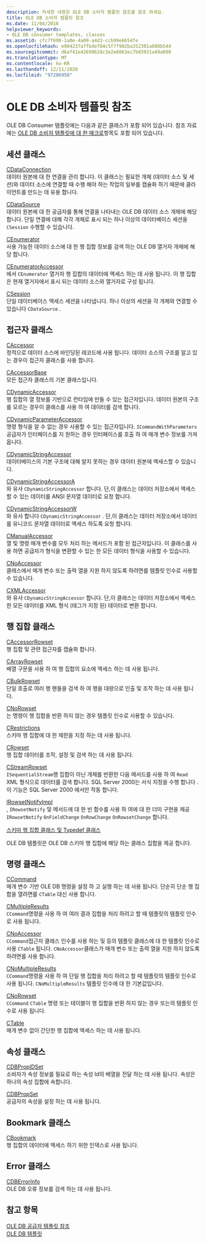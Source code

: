 ```yaml
---
description: 자세한 내용은 OLE DB 소비자 템플릿 참조를 참조 하세요.
title: OLE DB 소비자 템플릿 참조
ms.date: 11/04/2016
helpviewer_keywords:
- OLE DB consumer templates, classes
ms.assetid: cfc7f698-1a0e-4a09-a4d3-ccb99e6654fe
ms.openlocfilehash: e904237a7fbdef84c5f7f902ba352301a608b544
ms.sourcegitcommit: d6af41e42699628c3e2e6063ec7b03931a49a098
ms.translationtype: MT
ms.contentlocale: ko-KR
ms.lasthandoff: 12/11/2020
ms.locfileid: "97286958"
---
```

# <a name="ole-db-consumer-templates-reference"></a>OLE DB 소비자 템플릿 참조

OLE DB Consumer 템플릿에는 다음과 같은 클래스가 포함 되어 있습니다. 참조 자료에는 [OLE DB 소비자 템플릿에 대 한 매크로](../../data/oledb/macros-and-global-functions-for-ole-db-consumer-templates.md)항목도 포함 되어 있습니다.

## <a name="session-classes"></a>세션 클래스

[CDataConnection](../../data/oledb/cdataconnection-class.md)<br/>
데이터 원본에 대 한 연결을 관리 합니다. 이 클래스는 필요한 개체 (데이터 소스 및 세션)와 데이터 소스에 연결할 때 수행 해야 하는 작업의 일부를 캡슐화 하기 때문에 클라이언트를 만드는 데 유용 합니다.

[CDataSource](../../data/oledb/cdatasource-class.md)<br/>
데이터 원본에 대 한 공급자를 통해 연결을 나타내는 OLE DB 데이터 소스 개체에 해당 합니다. 단일 연결에 대해 각각 개체로 표시 되는 하나 이상의 데이터베이스 세션을 `CSession` 수행할 수 있습니다.

[CEnumerator](../../data/oledb/cenumerator-class.md)<br/>
사용 가능한 데이터 소스에 대 한 행 집합 정보를 검색 하는 OLE DB 열거자 개체에 해당 합니다.

[CEnumeratorAccessor](../../data/oledb/cenumeratoraccessor-class.md)<br/>
에서 `CEnumerator` 열거자 행 집합의 데이터에 액세스 하는 데 사용 됩니다. 이 행 집합은 현재 열거자에서 표시 되는 데이터 소스와 열거자로 구성 됩니다.

[CSession](../../data/oledb/csession-class.md)<br/>
단일 데이터베이스 액세스 세션을 나타냅니다. 하나 이상의 세션을 각 개체와 연결할 수 있습니다 `CDataSource` .

## <a name="accessor-classes"></a>접근자 클래스

[CAccessor](../../data/oledb/caccessor-class.md)<br/>
정적으로 데이터 소스에 바인딩된 레코드에 사용 됩니다. 데이터 소스의 구조를 알고 있는 경우이 접근자 클래스를 사용 합니다.

[CAccessorBase](../../data/oledb/caccessorbase-class.md)<br/>
모든 접근자 클래스의 기본 클래스입니다.

[CDynamicAccessor](../../data/oledb/cdynamicaccessor-class.md)<br/>
행 집합의 열 정보를 기반으로 런타임에 만들 수 있는 접근자입니다. 데이터 원본의 구조를 모르는 경우이 클래스를 사용 하 여 데이터를 검색 합니다.

[CDynamicParameterAccessor](../../data/oledb/cdynamicparameteraccessor-class.md)<br/>
명령 형식을 알 수 없는 경우 사용할 수 있는 접근자입니다. `ICommandWithParameters`공급자가 인터페이스를 지 원하는 경우 인터페이스를 호출 하 여 매개 변수 정보를 가져옵니다.

[CDynamicStringAccessor](../../data/oledb/cdynamicstringaccessor-class.md)<br/>
데이터베이스의 기본 구조에 대해 알지 못하는 경우 데이터 원본에 액세스할 수 있습니다.

[CDynamicStringAccessorA](../../data/oledb/cdynamicstringaccessora-class.md)<br/>
와 유사 `CDynamicStringAccessor` 합니다. 단,이 클래스는 데이터 저장소에서 액세스할 수 있는 데이터를 ANSI 문자열 데이터로 요청 합니다.

[CDynamicStringAccessorW](../../data/oledb/cdynamicstringaccessorw-class.md)<br/>
와 유사 합니다 `CDynamicStringAccessor` . 단,이 클래스는 데이터 저장소에서 데이터를 유니코드 문자열 데이터로 액세스 하도록 요청 합니다.

[CManualAccessor](../../data/oledb/cmanualaccessor-class.md)<br/>
열 및 명령 매개 변수를 모두 처리 하는 메서드가 포함 된 접근자입니다. 이 클래스를 사용 하면 공급자가 형식을 변환할 수 있는 한 모든 데이터 형식을 사용할 수 있습니다.

[CNoAccessor](../../data/oledb/cnoaccessor-class.md)<br/>
클래스에서 매개 변수 또는 출력 열을 지원 하지 않도록 하려면를 템플릿 인수로 사용할 수 있습니다.

[CXMLAccessor](../../data/oledb/cxmlaccessor-class.md)<br/>
와 유사 `CDynamicStringAccessor` 합니다. 단,이 클래스는 데이터 저장소에서 액세스 한 모든 데이터를 XML 형식 (태그가 지정 된) 데이터로 변환 합니다.

## <a name="rowset-classes"></a>행 집합 클래스

[CAccessorRowset](../../data/oledb/caccessorrowset-class.md)<br/>
행 집합 및 관련 접근자를 캡슐화 합니다.

[CArrayRowset](../../data/oledb/carrayrowset-class.md)<br/>
배열 구문을 사용 하 여 행 집합의 요소에 액세스 하는 데 사용 됩니다.

[CBulkRowset](../../data/oledb/cbulkrowset-class.md)<br/>
단일 호출로 여러 행 핸들을 검색 하 여 행을 대량으로 인출 및 조작 하는 데 사용 됩니다.

[CNoRowset](../../data/oledb/cnorowset-class.md)<br/>
는 명령이 행 집합을 반환 하지 않는 경우 템플릿 인수로 사용할 수 있습니다.

[CRestrictions](../../data/oledb/crestrictions-class.md)<br/>
스키마 행 집합에 대 한 제한을 지정 하는 데 사용 됩니다.

[CRowset](../../data/oledb/crowset-class.md)<br/>
행 집합 데이터를 조작, 설정 및 검색 하는 데 사용 됩니다.

[CStreamRowset](../../data/oledb/cstreamrowset-class.md)<br/>
`ISequentialStream`행 집합이 아닌 개체를 반환한 다음 메서드를 사용 하 여 `Read` XML 형식으로 데이터를 검색 합니다. SQL Server 2000는 서식 지정을 수행 합니다 .이 기능은 SQL Server 2000 에서만 작동 합니다.

[IRowsetNotifyImpl](../../data/oledb/irowsetnotifyimpl-class.md)<br/>
, `IRowsetNotify` 및 메서드에 대 한 빈 함수를 사용 하 여에 대 한 더미 구현을 제공 `IRowsetNotify` `OnFieldChange` `OnRowChange` `OnRowsetChange` 합니다.

[스키마 행 집합 클래스 및 Typedef 클래스](../../data/oledb/schema-rowset-classes-and-typedef-classes.md)

OLE DB 템플릿은 OLE DB 스키마 행 집합에 해당 하는 클래스 집합을 제공 합니다.

## <a name="command-classes"></a>명령 클래스

[CCommand](../../data/oledb/ccommand-class.md)<br/>
매개 변수 기반 OLE DB 명령을 설정 하 고 실행 하는 데 사용 됩니다. 단순히 단순 행 집합을 열려면를 `CTable` 대신 사용 합니다.

[CMultipleResults](../../data/oledb/cmultipleresults-class.md)<br/>
`CCommand`명령을 사용 하 여 여러 결과 집합을 처리 하려고 할 때 템플릿의 템플릿 인수로 사용 됩니다.

[CNoAccessor](../../data/oledb/cnoaccessor-class.md)<br/>
`CCommand`접근자 클래스 인수를 사용 하는 및 등의 템플릿 클래스에 대 한 템플릿 인수로 사용 `CTable` 됩니다. `CNoAccessor`클래스가 매개 변수 또는 출력 열을 지원 하지 않도록 하려면를 사용 합니다.

[CNoMultipleResults](../../data/oledb/cnomultipleresults-class.md)<br/>
`CCommand`명령을 사용 하 여 단일 행 집합을 처리 하려고 할 때 템플릿의 템플릿 인수로 사용 됩니다. `CNoMultipleResults` 템플릿 인수에 대 한 기본값입니다.

[CNoRowset](../../data/oledb/cnorowset-class.md)<br/>
`CCommand` `CTable` 명령 또는 테이블이 행 집합을 반환 하지 않는 경우 또는의 템플릿 인수로 사용 됩니다.

[CTable](../../data/oledb/ctable-class.md)<br/>
매개 변수 없이 간단한 행 집합에 액세스 하는 데 사용 됩니다.

## <a name="property-classes"></a>속성 클래스

[CDBPropIDSet](../../data/oledb/cdbpropidset-class.md)<br/>
소비자가 속성 정보를 필요로 하는 속성 Id의 배열을 전달 하는 데 사용 됩니다. 속성은 하나의 속성 집합에 속합니다.

[CDBPropSet](../../data/oledb/cdbpropset-class.md)<br/>
공급자의 속성을 설정 하는 데 사용 됩니다.

## <a name="bookmark-class"></a>Bookmark 클래스

[CBookmark](../../data/oledb/cbookmark-class.md)<br/>
행 집합의 데이터에 액세스 하기 위한 인덱스로 사용 됩니다.

## <a name="error-class"></a>Error 클래스

[CDBErrorInfo](../../data/oledb/cdberrorinfo-class.md)<br/>
OLE DB 오류 정보를 검색 하는 데 사용 됩니다.

## <a name="see-also"></a>참고 항목

[OLE DB 공급자 템플릿 참조](../../data/oledb/ole-db-provider-templates-reference.md)<br/>
[OLE DB 템플릿](../../data/oledb/ole-db-templates.md)

